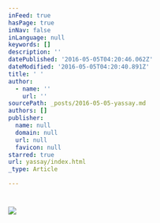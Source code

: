 ```yaml
---
inFeed: true
hasPage: true
inNav: false
inLanguage: null
keywords: []
description: ''
datePublished: '2016-05-05T04:20:46.062Z'
dateModified: '2016-05-05T04:20:40.891Z'
title: ' '
author:
  - name: ''
    url: ''
sourcePath: _posts/2016-05-05-yassay.md
authors: []
publisher:
  name: null
  domain: null
  url: null
  favicon: null
starred: true
url: yassay/index.html
_type: Article

---
```

# ![](https://s3-us-west-2.amazonaws.com/the-grid-img/p/301426a16bf92ed6ccc4ac732323c723c6857506.jpg)